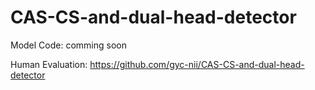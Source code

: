 # CAS-CS-and-dual-head-detector

Model Code:
comming soon

Human Evaluation:
https://github.com/gyc-nii/CAS-CS-and-dual-head-detector